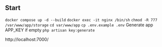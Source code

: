 ## Start

``docker compose up -d --build``
``docker exec -it nginx /bin/sh``
``chmod -R 777 /var/www/app/storage``
``cd var/www/app``
``cp .env.example .env``
Generate app APP_KEY if empty 
``php artisan key:generate``

http://localhost:7000/

